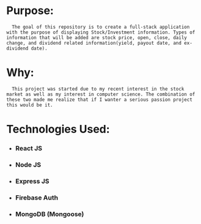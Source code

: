 # Purpose:

      The goal of this repository is to create a full-stack application with the purpose of displaying Stock/Investment information. Types of information that will be added are stock price, open, close, daily change, and dividend related information(yield, payout date, and ex-dividend date).

# Why:

      This project was started due to my recent interest in the stock market as well as my interest in computer science. The combination of these two made me realize that if I wanter a serious passion project this would be it.


# Technologies Used:
  - ### React JS
  - ### Node JS
  - ### Express JS
  - ### Firebase Auth
  - ### MongoDB (Mongoose)
  